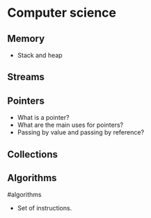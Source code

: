 # Computer science

## Memory

- Stack and heap

## Streams



## Pointers

- What is a pointer?
- What are the main uses for pointers?
- Passing by value and passing by reference?

## Collections


## Algorithms
#algorithms

- Set of instructions.
